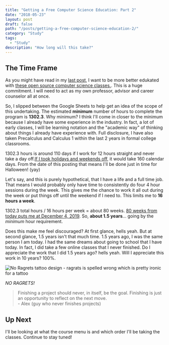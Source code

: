 ```yaml
---
title: "Getting a Free Computer Science Education: Part 2"
date: "2018-05-23"
layout: post
draft: false
path: "/posts/getting-a-free-computer-science-education-2/"
category: "Study"
tags:
  - "Study"
description: "How long will this take?"
---
```


## The Time Frame

As you might have read in my [last post](/posts/getting-a-free-computer-science-education-1/), I want to be more better edukated with [these open source computer science classes.](https://github.com/ossu/computer-science). This is a huge commitment. I will need to act as my own professor, advisor and career counselor all at once.

So, I slipped between the Google Sheets to help get an idea of the scope of this undertaking. The estimated __minimum__ number of hours to complete the program is __1302.3__. Why minimum? I think I'll come in closer to the minimum because I already have some experience in the industry. In fact, a lot of early classes, I will be learning notation and the "academic way" of thinking about things I already have experience with. Full disclosure, I have also taken Precalculus and Calculus 1 within the last 2 years in formal college classrooms.

1302.3 hours is around 110 days if I work for 12 hours straight and never take a day off.[If I took holidays and weekends off](https://www.timeanddate.com/date/workdays.html?d1=23&m1=5&y1=2018&d2=30&m2=10&y2=2018&), it would take 160 calendar days. From the date of this posting that means I'll be done just in time for Halloween! (yay)

Let's say, and this is purely hypothetical, that I have a life and a full time job. That means I would probably only have time to consistently do four 4 hour sessions during the week. This gives me the chance to work it all out during the week or put things off until the weekend if I need to. This limits me to __16 hours a week__.

1302.3 total hours / 16 hours per week = about 80 weeks. [80 weeks from today puts me at December 4, 2019](https://www.timeanddate.com/date/durationresult.html?m1=5&d1=23&y1=2018&m2=4&d2=21&y2=2020&ti=on). So, __about 1.5 years__... going by the *minimum* hour requirement.

Does this make me feel discouraged? At first glance, hells yeah. But at second glance, 1.5 years isn't that much time. 1.5 years ago, I was the same person I am today. I had the same dreams about going to school that I have today. In fact, I did take a few online classes that I never finished. Do I appreciate the work that I did 1.5 years ago? hells yeah. Will I appreciate this work in 10 years? 100%.

![No Ragrets tattoo design - ragrats is spelled wrong  which is pretty ironic for a tattoo](https://taintedtats.com/pub/media/catalog/product/cache/c687aa7517cf01e65c009f6943c2b1e9/n/o/no-ragrets-temporary-tattoo-tt0218.jpg)

*NO RAGRETS!*

>Finishing a project should never, in itself, be the goal. Finishing is just an opportunity to reflect on the next move.<br>
> \- Alex (guy who never finishes projects)

## Up Next

I'll be looking at what the course menu is and which order I'll be taking the classes. Continue to stay tuned!
